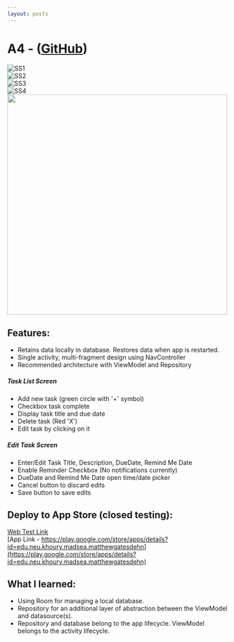 ```yaml
---
layout: posts
---
```


# A4 - ([GitHub](https://github.com/mgatesdehn/CS5520/tree/main/Assignment4))
![SS1](https://raw.githubusercontent.com/mgatesdehn/CS5520/gh-pages/images/Assignment4/1.png)\
![SS2](https://raw.githubusercontent.com/mgatesdehn/CS5520/gh-pages/images/Assignment4/2.png)\
![SS3](https://raw.githubusercontent.com/mgatesdehn/CS5520/gh-pages/images/Assignment4/3.png)\
![SS4](https://raw.githubusercontent.com/mgatesdehn/CS5520/gh-pages/images/Assignment4/4.png)
<img src="https://raw.githubusercontent.com/mgatesdehn/CS5520/gh-pages/images/Assignment4/4.png" width="500"/>

## Features:
- Retains data locally in database. Restores data when app is restarted.
- Single activity, multi-fragment design using NavController
- Recommended architecture with ViewModel and Repository
##### Task List Screen
- Add new task (green circle with '+' symbol)
- Checkbox task complete
- Display task title and due date
- Delete task (Red 'X')
- Edit task by clicking on it

##### Edit Task Screen
- Enter/Edit Task Title, Description, DueDate, Remind Me Date
- Enable Reminder Checkbox (No notifications currently)
- DueDate and Remind Me Date open time/date picker
- Cancel button to discard edits
- Save button to save edits

## Deploy to App Store (closed testing):
[Web Test Link](https://play.google.com/apps/testing/edu.neu.khoury.madsea.matthewgatesdehn)\
[App Link - https://play.google.com/store/apps/details?id=edu.neu.khoury.madsea.matthewgatesdehn](https://play.google.com/store/apps/details?id=edu.neu.khoury.madsea.matthewgatesdehn)

## What I learned:
- Using Room for managing a local database. 
- Repository for an additional layer of abstraction between the ViewModel and datasource(s).
- Repository and database belong to the app lifecycle. ViewModel belongs to the activity lifecycle.
